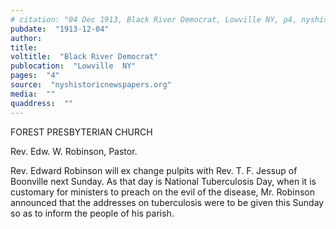 ```yaml
---
# citation: "04 Dec 1913, Black River Democrat, Lowville NY, p4, nyshistoricnewspapers.org."
pubdate:  "1913-12-04"
author: 
title: 
voltitle:  "Black River Democrat"
publocation:  "Lowville  NY"
pages:  "4"
source:  "nyshistoricnewspapers.org"
media:  ""
quaddress:  ""
---
```

FOREST PRESBYTERIAN CHURCH 

Rev. Edw. W. Robinson, Pastor. 

Rev. Edward Robinson will ex change pulpits with Rev. T. F. Jessup of Boonville next Sunday. As that day is National Tuberculosis Day, when it is customary for ministers to preach on the evil of the disease, Mr. Robinson announced that the addresses on tuberculosis were to be given this Sunday so as to inform the people of his parish.

